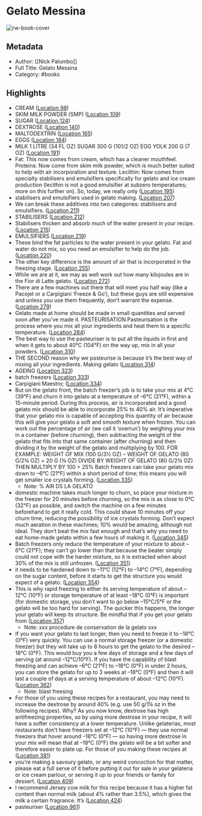 # Gelato Messina

![rw-book-cover](https://m.media-amazon.com/images/I/91+k1bReN4L._SY160.jpg)

## Metadata
- Author: [[Nick Palumbo]]
- Full Title: Gelato Messina
- Category: #books

## Highlights
- CREAM ([Location 98](https://readwise.io/to_kindle?action=open&asin=B00JB7L9HQ&location=98))
- SKIM MILK POWDER (SMP) ([Location 109](https://readwise.io/to_kindle?action=open&asin=B00JB7L9HQ&location=109))
- SUGAR ([Location 124](https://readwise.io/to_kindle?action=open&asin=B00JB7L9HQ&location=124))
- DEXTROSE ([Location 140](https://readwise.io/to_kindle?action=open&asin=B00JB7L9HQ&location=140))
- MALTODEXTRIN ([Location 165](https://readwise.io/to_kindle?action=open&asin=B00JB7L9HQ&location=165))
- EGGS ([Location 184](https://readwise.io/to_kindle?action=open&asin=B00JB7L9HQ&location=184))
- MILK 1 LITRE (34 FL OZ) SUGAR 300 G (101/2 OZ) EGG YOLK 200 G (7 OZ) ([Location 191](https://readwise.io/to_kindle?action=open&asin=B00JB7L9HQ&location=191))
- Fat: This now comes from cream, which has a cleaner mouthfeel. Proteins: Now come from skim milk powder, which is much better suited to help with air incorporation and texture. Lecithin: Now comes from specialty stabilisers and emulsifiers specifically for gelato and ice cream production (lecithin is not a good emulsifier at subzero temperatures; more on this further on). So, today, we really only ([Location 195](https://readwise.io/to_kindle?action=open&asin=B00JB7L9HQ&location=195))
- stabilisers and emulsifiers used in gelato making. ([Location 207](https://readwise.io/to_kindle?action=open&asin=B00JB7L9HQ&location=207))
- We can break these additives into two categories: stabilisers and emulsifiers. ([Location 211](https://readwise.io/to_kindle?action=open&asin=B00JB7L9HQ&location=211))
- STABILISERS ([Location 212](https://readwise.io/to_kindle?action=open&asin=B00JB7L9HQ&location=212))
- Stabilisers thicken and absorb much of the water present in your recipe. ([Location 215](https://readwise.io/to_kindle?action=open&asin=B00JB7L9HQ&location=215))
- EMULSIFIERS ([Location 219](https://readwise.io/to_kindle?action=open&asin=B00JB7L9HQ&location=219))
- These bind the fat particles to the water present in your gelato. Fat and water do not mix, so you need an emulsifier to help do the job. ([Location 220](https://readwise.io/to_kindle?action=open&asin=B00JB7L9HQ&location=220))
- The other key difference is the amount of air that is incorporated in the freezing stage. ([Location 255](https://readwise.io/to_kindle?action=open&asin=B00JB7L9HQ&location=255))
- While we are at it, we may as well work out how many kilojoules are in the Fior di Latte gelato. ([Location 272](https://readwise.io/to_kindle?action=open&asin=B00JB7L9HQ&location=272))
- There are a few machines out there that will meet you half way (like a Pacojet or a Carpigiani ‘Freeze & Go’), but these guys are still expensive and unless you use them frequently, don’t warrant the expense. ([Location 279](https://readwise.io/to_kindle?action=open&asin=B00JB7L9HQ&location=279))
- Gelato made at home should be made in small quantities and served soon after you’ve made it. PASTEURISATION Pasteurisation is the process where you mix all your ingredients and heat them to a specific temperature. ([Location 284](https://readwise.io/to_kindle?action=open&asin=B00JB7L9HQ&location=284))
- The best way to use the pasteuriser is to put all the liquids in first and when it gets to about 40°C (104°F) on the way up, mix in all your powders. ([Location 310](https://readwise.io/to_kindle?action=open&asin=B00JB7L9HQ&location=310))
- THE SECOND reason why we pasteurise is because it’s the best way of mixing all your ingredients. Making gelato ([Location 314](https://readwise.io/to_kindle?action=open&asin=B00JB7L9HQ&location=314))
- AGEING ([Location 323](https://readwise.io/to_kindle?action=open&asin=B00JB7L9HQ&location=323))
- batch freezers ([Location 333](https://readwise.io/to_kindle?action=open&asin=B00JB7L9HQ&location=333))
- Carpigiani Maestro; ([Location 334](https://readwise.io/to_kindle?action=open&asin=B00JB7L9HQ&location=334))
- But on the gelato front, the batch freezer’s job is to take your mix at 4°C (39°F) and churn it into gelato at a temperature of –6°C (21°F), within a 15-minute period. During this process, air is incorporated and a good gelato mix should be able to incorporate 25% to 40% air. It’s imperative that your gelato mix is capable of accepting this quantity of air because this will give your gelato a soft and smooth texture when frozen. You can work out the percentage of air (we call it ‘overrun’) by weighing your mix in a container (before churning), then subtracting the weight of the gelato that fits into that same container (after churning) and then dividing it by the weight of the gelato and multiplying by 100. FOR EXAMPLE: WEIGHT OF MIX (100 G/3½ OZ) – WEIGHT OF GELATO (80 G/2¾ OZ) = 20 G (¾ OZ) DIVIDE BY WEIGHT OF GELATO (80 G/2¾ OZ) THEN MULTIPLY BY 100 = 25% Batch freezers can take your gelato mix down to –6°C (21°F) within a short period of time; this means you will get smaller ice crystals forming. ([Location 335](https://readwise.io/to_kindle?action=open&asin=B00JB7L9HQ&location=335))
    - Note: % AIR DS LA GELATO
- domestic machine takes much longer to churn, so place your mixture in the freezer for 20 minutes before churning, so the mix is as close to 0°C (32°F) as possible, and switch the machine on a few minutes beforehand to get it really cold. This could shave 10 minutes off your churn time, reducing the possibility of ice crystals forming. Don’t expect much aeration in these machines; 10% would be amazing, although not ideal. They don’t beat the mix fast enough and that’s why you need to eat home-made gelato within a few hours of making it. ([Location 345](https://readwise.io/to_kindle?action=open&asin=B00JB7L9HQ&location=345))
- Batch freezers only reduce the temperature of your mixture to about –6°C (21°F); they can’t go lower than that because the beater simply could not cope with the harder mixture, so it is extracted when about 30% of the mix is still unfrozen. ([Location 351](https://readwise.io/to_kindle?action=open&asin=B00JB7L9HQ&location=351))
- it needs to be hardened down to –11°C (12°F) to –14°C (7°F), depending on the sugar content, before it starts to get the structure you would expect of a gelato. ([Location 354](https://readwise.io/to_kindle?action=open&asin=B00JB7L9HQ&location=354))
- This is why rapid freezing to either its serving temperature of about –12°C (10°F) or storage temperature of at least –18°C (0°F) is important (for domestic storage, you don’t want to go below –15°C/5°F or the gelato will be too hard for serving). The quicker this happens, the longer your gelato will keep its structure. Be mindful that if you get your gelato from ([Location 357](https://readwise.io/to_kindle?action=open&asin=B00JB7L9HQ&location=357))
    - Note: xxx procedure de conservation de la gelato xxx
- If you want your gelato to last longer, then you need to freeze it to –18°C (0°F) very quickly. You can use a normal storage freezer (or a domestic freezer) but they will take up to 8 hours to get the gelato to the desired –18°C (0°F). This would buy you a few days of storage and a few days of serving (at around –12°C/10°F). If you have the capability of blast freezing and can achieve –6°C (21°F) to –18°C (0°F) in under 2 hours, you can store the gelato for up to 3 weeks at –18°C (0°F) and then it will last a couple of days at a serving temperature of about –12°C (10°F). ([Location 362](https://readwise.io/to_kindle?action=open&asin=B00JB7L9HQ&location=362))
    - Note: blast freesing
- For those of you using these recipes for a restaurant, you may need to increase the dextrose by around 40% (e.g. use 50 g/1¼ oz in the following recipes). Why? As you now know, dextrose has high antifreezing properties, so by using more dextrose in your recipe, it will have a softer consistency at a lower temperature. Unlike gelaterias, most restaurants don’t have freezers set at –12°C (10°F) — they use normal freezers that hover around –18°C (0°F) — so having more dextrose in your mix will mean that at –18°C (0°F) the gelato will be a bit softer and therefore easier to plate up. For those of you making these recipes at ([Location 381](https://readwise.io/to_kindle?action=open&asin=B00JB7L9HQ&location=381))
- you’re making a savoury gelato, or any weird concoction for that matter, please eat a full serve of it before putting it out for sale in your gelateria or ice cream parlour, or serving it up to your friends or family for dessert. ([Location 409](https://readwise.io/to_kindle?action=open&asin=B00JB7L9HQ&location=409))
- I recommend Jersey cow milk for this recipe because it has a higher fat content than normal milk (about 4% rather than 3.5%), which gives the milk a certain fragrance. It’s ([Location 424](https://readwise.io/to_kindle?action=open&asin=B00JB7L9HQ&location=424))
- pasteuriser ([Location 961](https://readwise.io/to_kindle?action=open&asin=B00JB7L9HQ&location=961))
